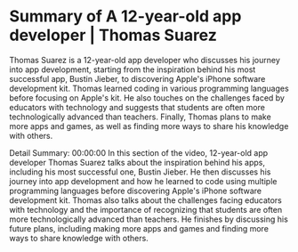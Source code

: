 # Summary of A 12-year-old app developer | Thomas Suarez

Thomas Suarez is a 12-year-old app developer who discusses his journey into app development, starting from the inspiration behind his most successful app, Bustin Jieber, to discovering Apple's iPhone software development kit. Thomas learned coding in various programming languages before focusing on Apple's kit. He also touches on the challenges faced by educators with technology and suggests that students are often more technologically advanced than teachers. Finally, Thomas plans to make more apps and games, as well as finding more ways to share his knowledge with others.

Detail Summary: 
00:00:00
In this section of the video, 12-year-old app developer Thomas Suarez talks about the inspiration behind his apps, including his most successful one, Bustin Jieber. He then discusses his journey into app development and how he learned to code using multiple programming languages before discovering Apple's iPhone software development kit. Thomas also talks about the challenges facing educators with technology and the importance of recognizing that students are often more technologically advanced than teachers. He finishes by discussing his future plans, including making more apps and games and finding more ways to share knowledge with others.

